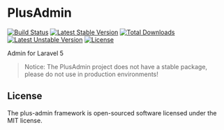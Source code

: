 PlusAdmin
=========
[![Build Status](https://travis-ci.org/panlatent/plus-admin.svg)](https://travis-ci.org/panlatent/plus-admin)
[![Latest Stable Version](https://poser.pugx.org/panlatent/plus-admin/v/stable.svg)](https://packagist.org/packages/panlatent/plus-admin) [![Total Downloads](https://poser.pugx.org/panlatent/plus-admin/downloads.svg)](https://packagist.org/packages/panlatent/plus-admin) [![Latest Unstable Version](https://poser.pugx.org/panlatent/plus-admin/v/unstable.svg)](https://packagist.org/packages/panlatent/plus-admin) [![License](https://poser.pugx.org/panlatent/plus-admin/license.svg)](https://packagist.org/packages/panlatent/plus-admin)

Admin for Laravel 5

> Notice: The PlusAdmin project does not have a stable package, please do not use in production environments!

## License

The plus-admin framework is open-sourced software licensed under the MIT license.